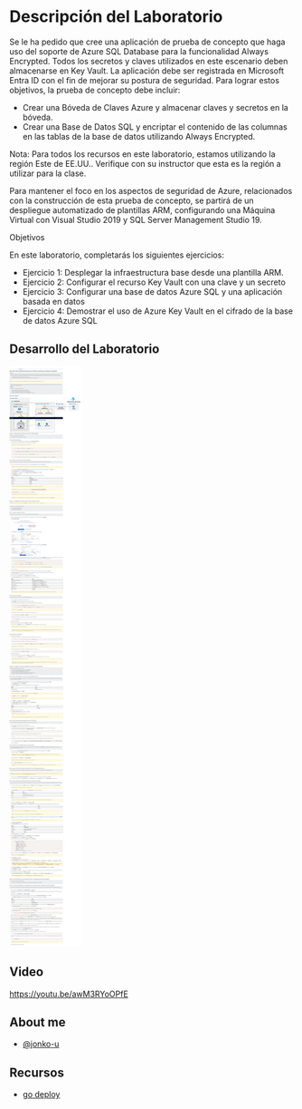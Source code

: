 # Descripción del Laboratorio
Se le ha pedido que cree una aplicación de prueba de concepto que haga uso del soporte de Azure SQL Database para la funcionalidad Always Encrypted. Todos los secretos y claves utilizados en este escenario deben almacenarse en Key Vault. La aplicación debe ser registrada en Microsoft Entra ID con el fin de mejorar su postura de seguridad. Para lograr estos objetivos, la prueba de concepto debe incluir:

- Crear una Bóveda de Claves Azure y almacenar claves y secretos en la bóveda.
- Crear una Base de Datos SQL y encriptar el contenido de las columnas en las tablas de la base de datos utilizando Always Encrypted.

Nota: Para todos los recursos en este laboratorio, estamos utilizando la región Este de EE.UU.. Verifique con su instructor que esta es la región a utilizar para la clase.

Para mantener el foco en los aspectos de seguridad de Azure, relacionados con la construcción de esta prueba de concepto, se partirá de un despliegue automatizado de plantillas ARM, configurando una Máquina Virtual con Visual Studio 2019 y SQL Server Management Studio 19.

Objetivos

En este laboratorio, completarás los siguientes ejercicios:

- Ejercicio 1: Desplegar la infraestructura base desde una plantilla ARM.
- Ejercicio 2: Configurar el recurso Key Vault con una clave y un secreto
- Ejercicio 3: Configurar una base de datos Azure SQL y una aplicación basada en datos
- Ejercicio 4: Demostrar el uso de Azure Key Vault en el cifrado de la base de datos Azure SQL


## Desarrollo del Laboratorio
![Logo](/AZ-500%20Microsoft%20Azure%20Security%20Technologies/Lab%2007%20-%20Key%20Vault/screenshots/Lab07.png)

## Video
https://youtu.be/awM3RYoOPfE

## About me
- [@jonko-u](https://github.com/jonko-u)

## Recursos
- [go deploy](https://lms.godeploy.it/)


